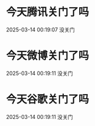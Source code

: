 # 今天腾讯关门了吗

2025-03-14 00:19:07 没关门

# 今天微博关门了吗

2025-03-14 00:19:11 没关门

# 今天谷歌关门了吗

2025-03-14 00:19:11 没关门

